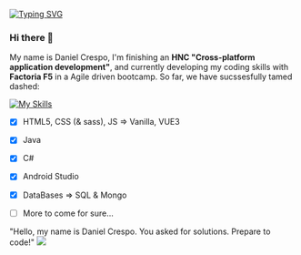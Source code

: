 <a href="https://git.io/typing-svg"><img src="https://readme-typing-svg.demolab.com?font=Fira+Code&pause=1000&width=435&lines=Taking+my+firsts+steps" alt="Typing SVG" /></a>

### Hi there 👋

My name is Daniel Crespo, I'm finishing an **HNC "Cross-platform application development"**, and currently developing my coding skills with **Factoria F5** in a Agile driven bootcamp. So far, we have sucssesfully tamed dashed:

[![My Skills](https://skillicons.dev/icons?i=html,css,sass,js,vue,jest,java,spring,androidstudio,eclipse,idea,cs,visualstudio,vscode,mongodb,mysql,figma,postman,github&perline=8)](https://skillicons.dev)

- [X] HTML5, CSS (& sass), JS => Vanilla, VUE3

- [X] Java

- [X] C#

- [X] Android Studio

- [X] DataBases => SQL & Mongo

- [ ] More to come for sure...

"Hello, my name is Daniel Crespo. You asked for solutions. Prepare to code!" ![](https://wompampsupport.azureedge.net/fetchimage?siteId=7575&v=2&jpgQuality=100&width=10&url=https%3A%2F%2Fi.kym-cdn.com%2Fentries%2Ficons%2Ffacebook%2F000%2F006%2F815%2Finigo-thumb-375xauto-2548.jpg)

<!--
**DaniCresRod/DaniCresRod** is a ✨ _special_ ✨ repository because its `README.md` (this file) appears on your GitHub profile.

Here are some ideas to get you started:

- 🔭 I’m currently working on ...
- 🌱 I’m currently learning ...
- 👯 I’m looking to collaborate on ...
- 🤔 I’m looking for help with ...
- 💬 Ask me about ...
- 📫 How to reach me: ...
- 😄 Pronouns: ...
- ⚡ Fun fact: ...
-->
